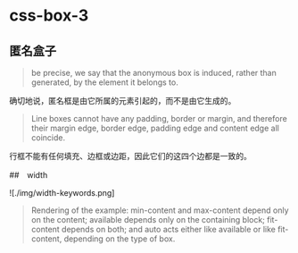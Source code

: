 # css-box-3

## 匿名盒子

> be precise, we say that the anonymous box is induced, rather than generated, by the element it belongs to.

确切地说，匿名框是由它所属的元素引起的，而不是由它生成的。

> Line boxes cannot have any padding, border or margin, and therefore their margin edge, border edge, padding edge and content edge all coincide.

行框不能有任何填充、边框或边距，因此它们的这四个边都是一致的。

##　width

![./img/width-keywords.png]

> Rendering of the example: min-content and max-content depend only on the content; available depends only on the containing block; fit-content depends on both; and auto acts either like available or like fit-content, depending on the type of box.